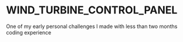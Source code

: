 # WIND_TURBINE_CONTROL_PANEL
One of my early personal challenges I made with less than two months coding experience
